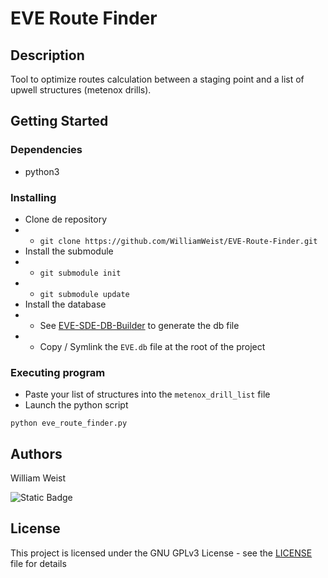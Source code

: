 # EVE Route Finder

## Description

Tool to optimize routes calculation between a staging point and a list of upwell structures (metenox drills).

## Getting Started

### Dependencies

* python3

### Installing

* Clone de repository
* * `git clone https://github.com/WilliamWeist/EVE-Route-Finder.git`
* Install the submodule
* * `git submodule init`
* * `git submodule update`
* Install the database
* * See [EVE-SDE-DB-Builder](https://github.com/WilliamWeist/EVE-SDE-DB-Builder) to generate the db file
* * Copy / Symlink the `EVE.db` file at the root of the project

### Executing program

* Paste your list of structures into the `metenox_drill_list` file
* Launch the python script
```
python eve_route_finder.py
```

## Authors

William Weist 

![Static Badge](https://img.shields.io/badge/william__weist-Discord-5865F2?style=flat)


## License

This project is licensed under the GNU GPLv3 License - see the [LICENSE](LICENSE.md) file for details